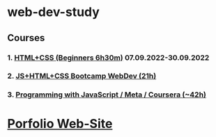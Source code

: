 # web-dev-study

## Courses

### 1. [HTML+CSS (Beginners 6h30m)](https://www.youtube.com/watch?v=G3e-cpL7ofc&t=1046s&ab_channel=SuperSimpleDev) 07.09.2022-30.09.2022

### 2. [JS+HTML+CSS Bootcamp WebDev (21h)](https://www.youtube.com/watch?v=zJSY8tbf_ys&ab_channel=freeCodeCamp.org) 

### 3. [Programming with JavaScript / Meta / Coursera (~42h)](https://www.coursera.org/learn/programming-with-javascript)



# [Porfolio Web-Site](https://olha-zolotarchuk.github.io/web-dev-study/public)